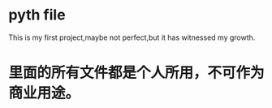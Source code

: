 # pyth file
This is my first project,maybe not perfect,but it has witnessed my growth.
# 里面的所有文件都是个人所用，不可作为商业用途。
